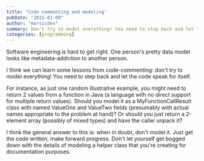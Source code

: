 ```yaml
---
title: "Code commenting and modeling"
pubDate: "2015-01-09"
author: "marsicdev"
summary: Don't try to model everything! You need to step back and let the code speak for itself.
categories: [programming]
---
```


Software engineering is hard to get right. One person's pretty data model looks like metadata-addiction to another person.

I think we can learn some lessons from code-commenting: don't try to model everything! You need to step back and let the code speak for itself.

For instance, as just one random illustrative example, you might need to return 2 values from a function in Java (a language with no direct support for multiple return values). Should you model it as a MyFunctionCallResult class with named ValueOne and ValueTwo fields (presumably with actual names appropriate to the problem at hand)? Or should you just return a 2-element array (possibly of mixed types) and have the caller unpack it?

I think the general answer to this is: when in doubt, don't model it. Just get the code written, make forward progress. Don't let yourself get bogged down with the details of modeling a helper class that you're creating for documentation purposes.

<!-- _Source:_ [Steve Yegge - Portrait of n00b](http://steve-yegge.blogspot.com.br/2008/02/portrait-of-n00b.html) -->
